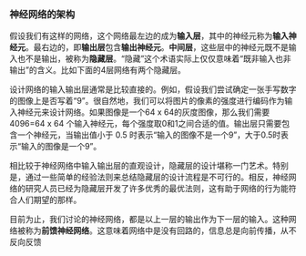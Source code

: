 ### 神经网络的架构

假设我们有这样的网络，这个网络最左边的成为**输入层**，其中的神经元称为**输入神经元**。最右边的，即**输出层**包含**输出神经元**。**中间层**，这些层中的神经元既不是输入也不是输出，被称为**隐藏层**。“隐藏”这个术语实际上仅仅意味着“既非输入也非输出”的含义。比如下面的4层网络有两个隐藏层。



设计网络的输入输出层通常是比较直接的。例如，假设我们尝试确定一张手写数字的图像上是否写着“9”。很自然地，我们可以将图片的像素的强度进行编码作为输入神经元来设计网络。如果图像是一个64 x 64的灰度图像，那么我们需要4096=64 x 64 个输入神经元，每个强度取0和1之间合适的值。输出层只需要包含一个神经元，当输出值小于 0.5 时表示“输入的图像不是一个9”，大于0.5时表示“输入的图像是一个9”。

相比较于神经网络中输入输出层的直观设计，隐藏层的设计堪称一门艺术。特别是，通过一些简单的经验法则来总结隐藏层的设计流程是不可行的。相反，神经网络的研究人员已经为隐藏层开发了许多优秀的最优法则，这有助于网络的行为能符合人们期望的那样。

目前为止，我们讨论的神经网络，都是以上一层的输出作为下一层的输入。这种网络被称为**前馈神经网络**。这意味着网络中是没有回路的，信息总是向前传播，从不反向反馈

